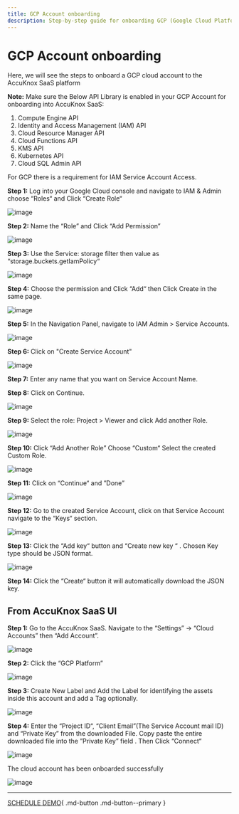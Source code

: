 ```yaml
---
title: GCP Account onboarding
description: Step-by-step guide for onboarding GCP (Google Cloud Platform) accounts to AccuKnox SaaS for automated security and compliance monitoring.
---
```


# GCP Account onboarding

Here, we will see the steps to onboard a GCP cloud account to the AccuKnox SaaS platform

**Note:**
Make sure the Below API Library is enabled in your GCP Account for onboarding into AccuKnox SaaS:

1. Compute Engine API
2. Identity and Access Management (IAM) API
3. Cloud Resource Manager API
4. Cloud Functions API
5. KMS API
6. Kubernetes API
7. Cloud SQL Admin API

For GCP there is a requirement for IAM Service Account Access.

**Step 1:**  Log into your Google Cloud console and navigate to  IAM & Admin choose “Roles“ and Click “Create Role“

![image](images/gcp/gcp-0.png)

**Step 2:**  Name the “Role” and Click “Add Permission”

![image](images/gcp/gcp-1.png)

**Step 3:**  Use the Service: storage filter then value as “storage.buckets.getIamPolicy“

![image](images/gcp/gcp-2.png)

**Step 4:** Choose the permission and Click “Add“ then Click Create in the same page.

![image](images/gcp/gcp-3.png)

**Step 5:**  In the Navigation Panel, navigate to IAM Admin > Service Accounts.

![image](images/gcp/gcp-4.png)

**Step 6:** Click on "Create Service Account"

![image](images/gcp/gcp-5.png)

**Step 7:** Enter any name that you want on Service Account Name.

**Step 8:** Click on Continue.

![image](images/gcp/gcp-6.png)

**Step 9:** Select the role: Project > Viewer and click Add another Role.

![image](images/gcp/gcp-7.png)

**Step 10:** Click “Add Another Role” Choose “Custom“ Select the created Custom Role.

![image](images/gcp/gcp-8.png)

**Step 11:** Click on “Continue“ and ”Done”

![image](images/gcp/gcp-9.png)

**Step 12:** Go to the created Service Account, click on that Service Account navigate to the “Keys“ section.

![image](images/gcp/gcp-10.png)

**Step 13:** Click the “Add key“ button and “Create new key “ . Chosen Key type should be JSON format.

![image](images/gcp/gcp-11.png)

**Step 14:** Click the “Create“ button it will automatically download the JSON key.

## From AccuKnox SaaS UI

**Step 1:** Go to the AccuKnox SaaS. Navigate to the “Settings” → “Cloud Accounts” then “Add Account”.

![image](images/gcp/gcp-saas-0.png)

**Step 2:** Click the “GCP Platform”

![image](images/gcp/gcp-saas-1.png)

**Step 3:**  Create New Label and Add the Label for identifying the assets inside this account and add a Tag optionally.

![image](images/gcp/gcp-saas-2.png)

**Step 4:**  Enter the “Project ID“, “Client Email”(The Service Account mail ID) and  “Private Key” from the downloaded File.
Copy paste the entire downloaded file into the ”Private Key” field . Then Click “Connect“

![image](images/gcp/gcp-saas-3.png)

The cloud account has been onboarded successfully

![image](images/gcp/gcp-saas-4.png)

- - -
[SCHEDULE DEMO](https://www.accuknox.com/contact-us){ .md-button .md-button--primary }

